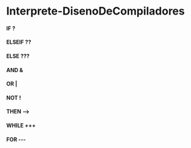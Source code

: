 # Interprete-DisenoDeCompiladores

#### IF     ?
#### ELSEIF ??
#### ELSE   ???
#### AND 	  &
#### OR  	  |
#### NOT    !
#### THEN   -->
#### WHILE  +++
#### FOR    ---
